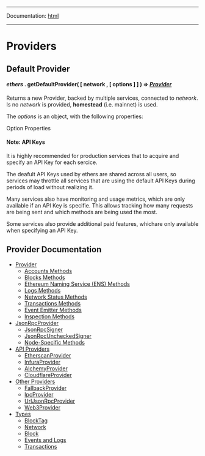 -----

Documentation: [html](https://docs-beta.ethers.io/)

-----

Providers
=========

Default Provider
----------------

#### *ethers* . **getDefaultProvider**( [ network , [ options ] ] ) => *[Provider](/api/providers/provider/)*

Returns a new Provider, backed by multiple services, connected to *network*. Is no *network* is provided, **homestead** (i.e. mainnet) is used.

The *options* is an object, with the following properties:


Option Properties



#### Note: API Keys

It is highly recommended for production services that to acquire and specify an API Key for each sercice.

The deafult API Keys used by ethers are shared across all users, so services may throttle all services that are using the default API Keys during periods of load without realizing it.

Many services also have monitoring and usage metrics, which are only available if an API Key is specifie. This allows tracking how many requests are being sent and which methods are being used the most.

Some services also provide additional paid features, whichare only available when specifying an API Key.


Provider Documentation
----------------------

* [Provider](provider)
  * [Accounts Methods](provider)
  * [Blocks Methods](provider)
  * [Ethereum Naming Service (ENS) Methods](provider)
  * [Logs Methods](provider)
  * [Network Status Methods](provider)
  * [Transactions Methods](provider)
  * [Event Emitter Methods](provider)
  * [Inspection Methods](provider)
* [JsonRpcProvider](jsonrpc-provider)
  * [JsonRpcSigner](jsonrpc-provider)
  * [JsonRpcUncheckedSigner](jsonrpc-provider)
  * [Node-Specific Methods](jsonrpc-provider)
* [API Providers](api-providers)
  * [EtherscanProvider](api-providers)
  * [InfuraProvider](api-providers)
  * [AlchemyProvider](api-providers)
  * [CloudflareProvider](api-providers)
* [Other Providers](other)
  * [FallbackProvider](other)
  * [IpcProvider](other)
  * [UrlJsonRpcProvider](other)
  * [Web3Provider](other)
* [Types](types)
  * [BlockTag](types)
  * [Network](types)
  * [Block](types)
  * [Events and Logs](types)
  * [Transactions](types)

